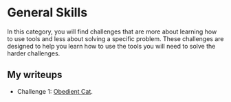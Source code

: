# General Skills

In this category, you will find challenges that are more about learning how to use tools and less about solving a specific problem.  These challenges are designed to help you learn how to use the tools you will need to solve the harder challenges.

## My writeups

- Challenge 1: [Obedient Cat](./Obedient-Cat/README.md).
